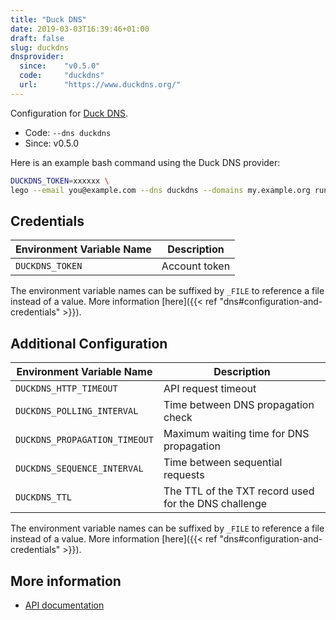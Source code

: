 ```yaml
---
title: "Duck DNS"
date: 2019-03-03T16:39:46+01:00
draft: false
slug: duckdns
dnsprovider:
  since:    "v0.5.0"
  code:     "duckdns"
  url:      "https://www.duckdns.org/"
---
```


<!-- THIS DOCUMENTATION IS AUTO-GENERATED. PLEASE DO NOT EDIT. -->
<!-- providers/dns/duckdns/duckdns.toml -->
<!-- THIS DOCUMENTATION IS AUTO-GENERATED. PLEASE DO NOT EDIT. -->


Configuration for [Duck DNS](https://www.duckdns.org/).


<!--more-->

- Code: `--dns duckdns`
- Since: v0.5.0


Here is an example bash command using the Duck DNS provider:

```bash
DUCKDNS_TOKEN=xxxxxx \
lego --email you@example.com --dns duckdns --domains my.example.org run
```




## Credentials

| Environment Variable Name | Description |
|-----------------------|-------------|
| `DUCKDNS_TOKEN` | Account token |

The environment variable names can be suffixed by `_FILE` to reference a file instead of a value.
More information [here]({{< ref "dns#configuration-and-credentials" >}}).


## Additional Configuration

| Environment Variable Name | Description |
|--------------------------------|-------------|
| `DUCKDNS_HTTP_TIMEOUT` | API request timeout |
| `DUCKDNS_POLLING_INTERVAL` | Time between DNS propagation check |
| `DUCKDNS_PROPAGATION_TIMEOUT` | Maximum waiting time for DNS propagation |
| `DUCKDNS_SEQUENCE_INTERVAL` | Time between sequential requests |
| `DUCKDNS_TTL` | The TTL of the TXT record used for the DNS challenge |

The environment variable names can be suffixed by `_FILE` to reference a file instead of a value.
More information [here]({{< ref "dns#configuration-and-credentials" >}}).




## More information

- [API documentation](https://www.duckdns.org/spec.jsp)

<!-- THIS DOCUMENTATION IS AUTO-GENERATED. PLEASE DO NOT EDIT. -->
<!-- providers/dns/duckdns/duckdns.toml -->
<!-- THIS DOCUMENTATION IS AUTO-GENERATED. PLEASE DO NOT EDIT. -->
